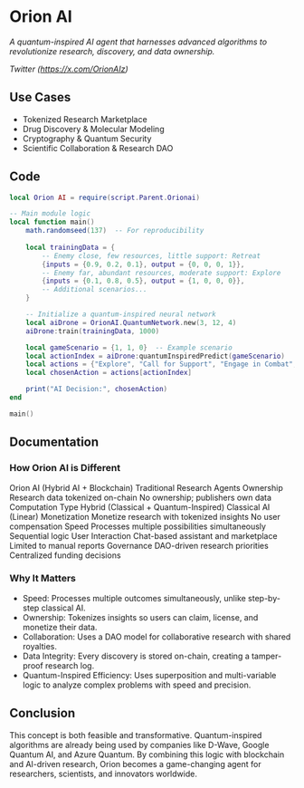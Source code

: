 # Orion AI

*A quantum-inspired AI agent that harnesses advanced algorithms to revolutionize research, discovery, and data ownership.*

*Twitter (https://x.com/OrionAIz)*

## Use Cases

- Tokenized Research Marketplace
- Drug Discovery & Molecular Modeling
- Cryptography & Quantum Security
- Scientific Collaboration & Research DAO

## Code

```lua
local Orion AI = require(script.Parent.Orionai)

-- Main module logic
local function main()
	math.randomseed(137)  -- For reproducibility
	
	local trainingData = {
		-- Enemy close, few resources, little support: Retreat
		{inputs = {0.9, 0.2, 0.1}, output = {0, 0, 0, 1}},
		-- Enemy far, abundant resources, moderate support: Explore
		{inputs = {0.1, 0.8, 0.5}, output = {1, 0, 0, 0}},
		-- Additional scenarios...
	}

    -- Initialize a quantum-inspired neural network
	local aiDrone = OrionAI.QuantumNetwork.new(3, 12, 4)
	aiDrone:train(trainingData, 1000)

	local gameScenario = {1, 1, 0}  -- Example scenario
	local actionIndex = aiDrone:quantumInspiredPredict(gameScenario)
	local actions = {"Explore", "Call for Support", "Engage in Combat", "Retreat"}
	local chosenAction = actions[actionIndex]

	print("AI Decision:", chosenAction)
end

main()
```

## Documentation

### How Orion AI is Different

Orion AI (Hybrid AI + Blockchain) Traditional Research Agents
Ownership Research data tokenized on-chain No ownership; publishers own data
Computation Type Hybrid (Classical + Quantum-Inspired) Classical AI (Linear)
Monetization Monetize research with tokenized insights No user compensation
Speed Processes multiple possibilities simultaneously Sequential logic
User Interaction Chat-based assistant and marketplace Limited to manual reports
Governance DAO-driven research priorities Centralized funding decisions

### Why It Matters

- Speed: Processes multiple outcomes simultaneously, unlike step-by-step classical AI.
- Ownership: Tokenizes insights so users can claim, license, and monetize their data.
- Collaboration: Uses a DAO model for collaborative research with shared royalties.
- Data Integrity: Every discovery is stored on-chain, creating a tamper-proof research log.
- Quantum-Inspired Efficiency: Uses superposition and multi-variable logic to analyze complex problems with speed and precision.

## Conclusion

This concept is both feasible and transformative. Quantum-inspired algorithms are already being used by companies like D-Wave, Google Quantum AI, and Azure Quantum. By combining this logic with blockchain and AI-driven research, Orion becomes a game-changing agent for researchers, scientists, and innovators worldwide.
